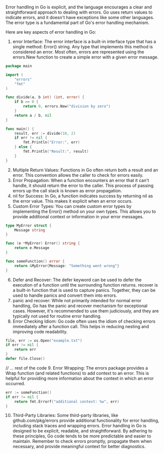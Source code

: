 Error handling in Go is explicit, and the language encourages a clear and straightforward approach to dealing with errors. Go uses return values to indicate errors, and it doesn't have exceptions like some other languages. The error type is a fundamental part of Go's error handling mechanism.

Here are key aspects of error handling in Go:

1. error Interface:
The error interface is a built-in interface type that has a single method: Error() string. Any type that implements this method is considered an error. Most often, errors are represented using the errors.New function to create a simple error with a given error message.

```go
package main

import (
    "errors"
    "fmt"
)

func divide(a, b int) (int, error) {
    if b == 0 {
        return 0, errors.New("division by zero")
    }
    return a / b, nil
}

func main() {
    result, err := divide(10, 2)
    if err != nil {
        fmt.Println("Error:", err)
    } else {
        fmt.Println("Result:", result)
    }
}
```
2. Multiple Return Values:
Functions in Go often return both a result and an error. This convention allows the caller to check for errors easily.
3. Error Propagation:
When a function encounters an error that it can't handle, it should return the error to the caller. This process of passing errors up the call stack is known as error propagation.
4. nil for Success:
In Go, a function indicates success by returning nil as the error value. This makes it explicit when an error occurs.
5. Custom Error Types:
You can create custom error types by implementing the Error() method on your own types. This allows you to provide additional context or information in your error messages.

```go
type MyError struct {
    Message string
}

func (e *MyError) Error() string {
    return e.Message
}

func someFunction() error {
    return &MyError{Message: "Something went wrong"}
}
```
6. Defer and Recover:
The defer keyword can be used to defer the execution of a function until the surrounding function returns. recover is a built-in function that is used to capture panics. Together, they can be used to handle panics and convert them into errors.
7. panic and recover:
While not primarily intended for normal error handling, Go has the panic and recover mechanism for exceptional cases. However, it's recommended to use them judiciously, and they are typically not used for routine error handling.
8. Error Checking Idiom:
Go code often uses the idiom of checking errors immediately after a function call. This helps in reducing nesting and improving code readability.

```go
file, err := os.Open("example.txt")
if err != nil {
    return err
}
defer file.Close()
```
// ... rest of the code
9. Error Wrapping:
The errors package provides a Wrap function (and related functions) to add context to an error. This is helpful for providing more information about the context in which an error occurred.

```go
err := someFunction()
if err != nil {
    return fmt.Errorf("additional context: %w", err)
}
```
10. Third-Party Libraries:
Some third-party libraries, like github.com/pkg/errors provide additional functionality for error handling, including stack traces and wrapping errors.
Error handling in Go is designed to be explicit, readable, and straightforward. By adhering to these principles, Go code tends to be more predictable and easier to maintain. Remember to check errors promptly, propagate them when necessary, and provide meaningful context for better diagnostics.